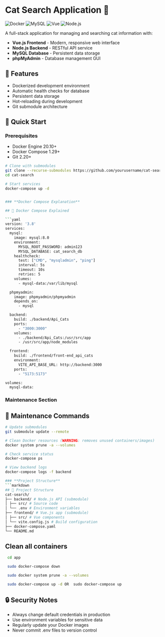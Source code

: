 # Cat Search Application 🐾

![Docker](https://img.shields.io/badge/Docker-Containers-blue)
![MySQL](https://img.shields.io/badge/MySQL-Database-orange)
![Vue](https://img.shields.io/badge/Vue-Frontend-green)
![Node.js](https://img.shields.io/badge/Node.js-Backend-brightgreen)

A full-stack application for managing and searching cat information with:

- **Vue.js Frontend** - Modern, responsive web interface
- **Node.js Backend** - RESTful API service
- **MySQL Database** - Persistent data storage
- **phpMyAdmin** - Database management GUI

## 🌟 Features

- Dockerized development environment
- Automatic health checks for database
- Persistent data storage
- Hot-reloading during development
- Git submodule architecture

## 🚀 Quick Start

### Prerequisites

- Docker Engine 20.10+
- Docker Compose 1.29+
- Git 2.20+

````bash
# Clone with submodules
git clone --recurse-submodules https://github.com/yourusername/cat-search.git
cd cat-search

# Start services
docker-compose up -d


### **Docker Compose Explanation**

## 🐳 Docker Compose Explained

```yaml
version: '3.8'
services:
  mysql:
    image: mysql:8.0
    environment:
      MYSQL_ROOT_PASSWORD: admin123
      MYSQL_DATABASE: cat_search_db
    healthcheck:
      test: ["CMD", "mysqladmin", "ping"]
      interval: 5s
      timeout: 10s
      retries: 5
    volumes:
      - mysql-data:/var/lib/mysql

  phpmyadmin:
    image: phpmyadmin/phpmyadmin
    depends_on:
      - mysql

  backend:
    build: ./backend/Api_Cats
    ports:
      - "3000:3000"
    volumes:
      - ./backend/Api_Cats:/usr/src/app
      - /usr/src/app/node_modules

  frontend:
    build: ./frontend/front-end_api_cats
    environment:
      VITE_API_BASE_URL: http://backend:3000
    ports:
      - "5173:5173"

volumes:
  mysql-data:
````

### **Maintenance Section**

## 🔧 Maintenance Commands

````bash
# Update submodules
git submodule update --remote

# Clean Docker resources (WARNING: removes unused containers/images)
docker system prune -a --volumes

# Check service status
docker-compose ps

# View backend logs
docker-compose logs -f backend

### **Project Structure**
```markdown
## 📂 Project Structure
cat-search/
├── backend/ # Node.js API (submodule)
│ ├── src/ # Source code
│ └── .env # Environment variables
├── frontend/ # Vue.js app (submodule)
│ ├── src/ # Vue components
│ └── vite.config.js # Build configuration
├── docker-compose.yaml
└── README.md
````

## Clean all containers

```bash
 cd app

 sudo docker-compose down

 sudo docker system prune -a --volumes

 sudo docker-compose up -d OR  sudo docker-compose up

```

## 🔒 Security Notes

- Always change default credentials in production
- Use environment variables for sensitive data
- Regularly update your Docker images
- Never commit .env files to version control

